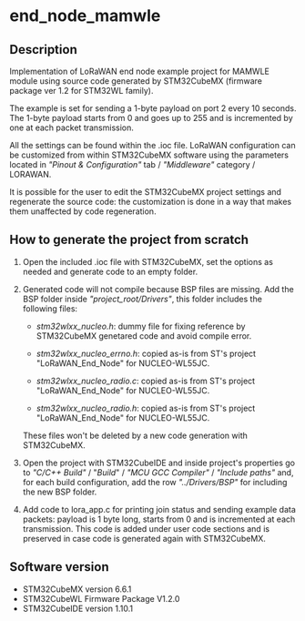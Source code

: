 # end_node_mamwle

## Description

Implementation of LoRaWAN end node example project for MAMWLE module using source code generated by STM32CubeMX (firmware package ver 1.2 for STM32WL family).

The example is set for sending a 1-byte payload on port 2 every 10 seconds. The 1-byte payload starts from 0 and goes up to 255 and is incremented by one at each packet transmission.

All the settings can be found within the .ioc file. LoRaWAN configuration can be customized from within STM32CubeMX software using the parameters located in _"Pinout & Configuration"_ tab / _"Middleware"_ category / LORAWAN.

It is possible for the user to edit the STM32CubeMX project settings and regenerate the source code: the customization is done in a way that makes them unaffected by code regeneration. 

## How to generate the project from scratch

1. Open the included .ioc file with STM32CubeMX, set the options as needed and generate code to an empty folder.

2. Generated code will not compile because BSP files are missing. Add the BSP folder inside _"project_root/Drivers"_, this folder includes the following files:

   - _stm32wlxx_nucleo.h_: dummy file for fixing reference by STM32CubeMX genetared code and avoid compile error.

   - _stm32wlxx_nucleo_errno.h_: copied as-is from ST's project "LoRaWAN_End_Node" for NUCLEO-WL55JC.

   - _stm32wlxx_nucleo_radio.c_: copied as-is from ST's project "LoRaWAN_End_Node" for NUCLEO-WL55JC.

   - _stm32wlxx_nucleo_radio.h_: copied as-is from ST's project "LoRaWAN_End_Node" for NUCLEO-WL55JC.

   These files won't be deleted by a new code generation with STM32CubeMX.

3. Open the project with STM32CubeIDE and inside project's properties go to _"C/C++ Build"_ / "_Build_" / _"MCU GCC Compiler"_ / _"Include paths"_ and, for each build configuration, add the row _"../Drivers/BSP"_ for including the new BSP folder.

4. Add code to lora_app.c for printing join status and sending example data packets: payload is 1 byte long, starts from 0 and is incremented at each transmission. This code is added under user code sections and is preserved in case code is generated again with STM32CubeMX.

## Software version

- STM32CubeMX version 6.6.1
- STM32CubeWL Firmware Package V1.2.0
- STM32CubeIDE version 1.10.1
